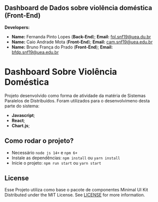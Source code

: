 ## Dashboard de Dados sobre violência doméstica (Front-End)

<b>Developers:</b>

- <b>Name:</b> Fernanda Pinto Lopes (<b>Back-End</b>); <b>Email:</b> fpl.snf19@uea.du.br
- <b>Name:</b> Caio Andrade Mota (<b>Front-End</b>); <b>Email:</b> cam.snf19@uea.edu.br
- <b>Name:</b> Bruno França do Prado (<b>Front-End</b>); <b>Email:</b> bfdp.snf19@uea.edu.br

# Dashboard Sobre Violência Doméstica
Projeto desenvolvido como forma de atividade da matéria de Sistemas Paralelos de Distribuídos.
Foram utilizados para o desenvolvimeno desta parte do sistema:
  - <b>Javascript</b>;
  - <b>React</b>;
  - <b>Chart.js</b>;

## Como rodar o projeto?

- Necessário `node js 14+` e `npm 6+`
- Instale as dependências: `npm install` ou `yarn install`
- Inicie o projeto: `npm run start` ou `yarn start`

## License
Esse Projeto utiliza como base o pacote de componentes Minimal UI Kit
Distributed under the MIT License. See [LICENSE](https://github.com/minimal-ui-kit/minimal.free/blob/main/LICENSE.md) for more information.

